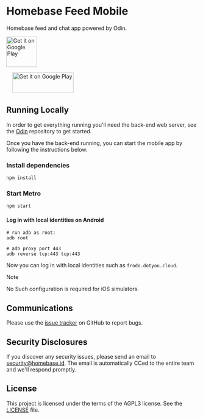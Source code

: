 # Homebase Feed Mobile

Homebase feed and chat app powered by Odin.


<a href='https://play.google.com/store/apps/details?id=id.homebase.feed&pcampaignid=web_share'><img alt='Get it on Google Play' src='https://play.google.com/intl/en_us/badges/images/generic/en_badge_web_generic.png' height='80px'/></a> 

<p>
&nbsp &nbsp <a href='https://apps.apple.com/in/app/homebase-id/id6468971238'><img alt='Get it on Google Play' src='https://developer.apple.com/news/images/download-on-the-app-store-badge.png' height='54px' width="160px"/></a>
</p>


## Running Locally

In order to get everything running you'll need the back-end web server, see the [Odin](https://github.com/YouFoundation/dotyoucore) repository to get started.

Once you have the back-end running, you can start the mobile app by following the instructions below.

### Install dependencies

```bash
npm install
```

### Start Metro

```bash
npm start
```

#### Log in with local identities on Android

```
# run adb as root:
adb root

# adb proxy port 443
adb reverse tcp:443 tcp:443
```

Now you can log in with local identities such as `frodo.dotyou.cloud`.

> [!Note]
> No Such configuration is required for iOS simulators.

## Communications

Please use the [issue tracker](https://github.com/YouFoundation/feed-mobile-app/issues) on GitHub to report bugs.

## Security Disclosures

If you discover any security issues, please send an email to [security@homebase.id](mailto:security@homebase.id). The email is automatically CCed to the entire team and we'll respond promptly.

## License

This project is licensed under the terms of the AGPL3 license. See the [LICENSE](LICENSE) file.
